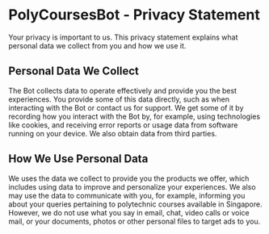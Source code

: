 # PolyCoursesBot - Privacy Statement

Your privacy is important to us. This privacy statement explains what personal data we collect from you and how we use it. 

## Personal Data We Collect
The Bot collects data to operate effectively and provide you the best experiences. You provide some of this data directly, such as when interacting with the Bot or contact us for support. We get some of it by recording how you interact with the Bot by, for example, using technologies like cookies, and receiving error reports or usage data from software running on your device. We also obtain data from third parties.

## How We Use Personal Data
We uses the data we collect to provide you the products we offer, which includes using data to improve and personalize your experiences. We also may use the data to communicate with you, for example, informing you about your queries pertaining to polytechnic courses available in Singapore. However, we do not use what you say in email, chat, video calls or voice mail, or your documents, photos or other personal files to target ads to you.
